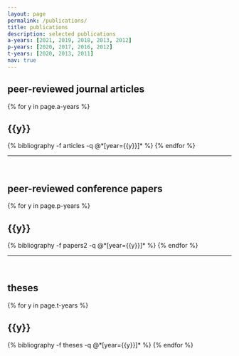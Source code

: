 ```yaml
---
layout: page
permalink: /publications/
title: publications
description: selected publications
a-years: [2021, 2019, 2018, 2013, 2012]
p-years: [2020, 2017, 2016, 2012]
t-years: [2020, 2013, 2011]
nav: true
---
```


## peer-reviewed journal articles

<div class="publications">

{% for y in page.a-years %}
  <h2 class="year">{{y}}</h2>
  {% bibliography -f articles -q @*[year={{y}}]* %}
{% endfor %}

</div>

___

<br>

## peer-reviewed conference papers

<div class="publications">

{% for y in page.p-years %}
  <h2 class="year">{{y}}</h2>
  {% bibliography -f papers2 -q @*[year={{y}}]* %}
{% endfor %}

</div>

___

<br>

## theses

<div class="publications">

{% for y in page.t-years %}
  <h2 class="year">{{y}}</h2>
  {% bibliography -f theses -q @*[year={{y}}]* %}
{% endfor %}

</div>

